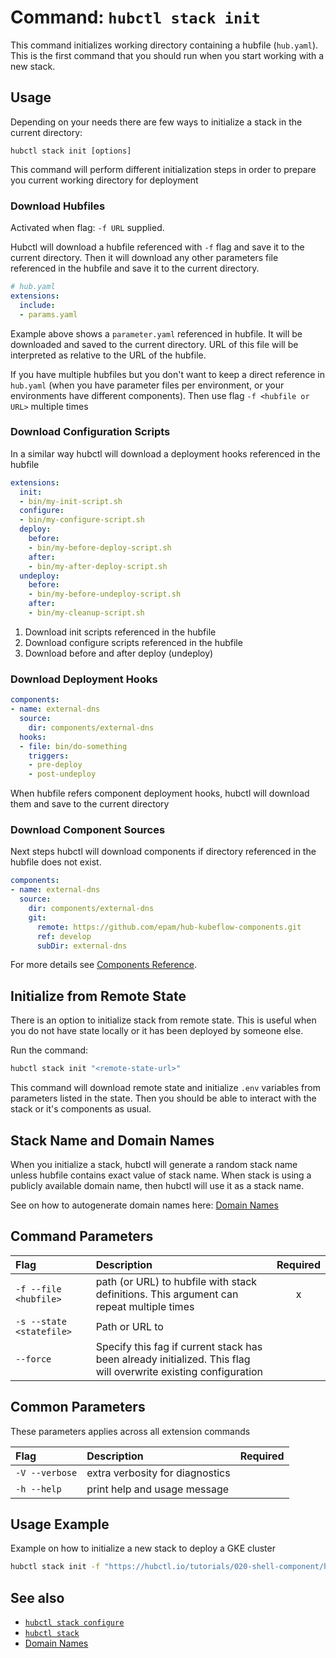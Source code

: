 # Command: `hubctl stack init`

This command initializes working directory containing a hubfile (`hub.yaml`). This is the first command that you should run when you start working with a new stack.

## Usage

Depending on your needs there are few ways to initialize a stack in the current directory:

`hubctl stack init [options]`

This command will perform different initialization steps in order to prepare you current working directory for deployment

### Download Hubfiles

Activated when flag: `-f URL` supplied.

Hubctl will download a hubfile referenced with `-f` flag and save it to the current directory. Then it will download any other parameters file referenced in the hubfile and save it to the current directory.

```yaml
# hub.yaml
extensions:
  include:
  - params.yaml
```

Example above shows a `parameter.yaml` referenced in hubfile. It will be downloaded and saved to the current directory. URL of this file will be interpreted as relative to the URL of the hubfile.

If you have multiple hubfiles but you don't want to keep a direct reference in `hub.yaml` (when you have parameter files per environment, or your environments have different components). Then use flag `-f <hubfile or URL>` multiple times

### Download Configuration Scripts

In a similar way hubctl will download a deployment hooks referenced in the hubfile

```yaml
extensions:
  init:
  - bin/my-init-script.sh
  configure:
  - bin/my-configure-script.sh
  deploy:
    before:
    - bin/my-before-deploy-script.sh
    after:
    - bin/my-after-deploy-script.sh
  undeploy:
    before:
    - bin/my-before-undeploy-script.sh
    after:
    - bin/my-cleanup-script.sh
```

1. Download init scripts referenced in the hubfile
2. Download configure scripts referenced in the hubfile
3. Download before and after deploy (undeploy)

### Download Deployment Hooks

```yaml
components:
- name: external-dns
  source:
    dir: components/external-dns
  hooks:
  - file: bin/do-something
    triggers:
    - pre-deploy
    - post-undeploy
```

When hubfile refers component deployment hooks, hubctl will download them and save to the current directory

### Download Component Sources

Next steps hubctl will download components if directory referenced in the hubfile does not exist.

```yaml
components:
- name: external-dns
  source:
    dir: components/external-dns
    git:
      remote: https://github.com/epam/hub-kubeflow-components.git
      ref: develop
      subDir: external-dns
```

For more details see [Components Reference](../../../reference/manifests/stack/components).


## Initialize from Remote State

There is an option to initialize stack from remote state. This is useful when you do not have state locally or it has been deployed by someone else.

Run the command:

```bash
hubctl stack init "<remote-state-url>"
```

This command will download remote state and initialize `.env` variables from parameters listed in the state. Then you should be able to interact with the stack or it's components as usual.

## Stack Name and Domain Names

When you initialize a stack, hubctl will generate a random stack name unless hubfile contains exact value of stack name. When stack is using a publicly available domain name, then hubctl will use it as a stack name.

See on how to autogenerate domain names here: [Domain Names](../../../reference/design/dns)

## Command Parameters

| Flag   | Description | Required
| :-------- | :-------- | :-: |
| `-f --file <hubfile>` | path (or URL) to hubfile with stack definitions. This argument can repeat multiple times | x |
| `-s --state <statefile>` | Path or URL to |
| `--force` | Specify this fag if current stack has been already initialized. This flag will overwrite existing configuration |

## Common Parameters

These parameters applies across all extension commands

| Flag   | Description | Required
| :-------- | :-------- | :-: |
| `-V --verbose` | extra verbosity for diagnostics | |
| `-h --help` | print help and usage message | |

## Usage Example

Example on how to initialize a new stack to deploy a GKE cluster

```bash
hubctl stack init -f "https://hubctl.io/tutorials/020-shell-component/hub.yaml"
```

## See also

* [`hubctl stack configure`](../hubctl-stack-configure)
* [`hubctl stack`](../hubctl-stack)
* [Domain Names](../../../reference/design/dns)
